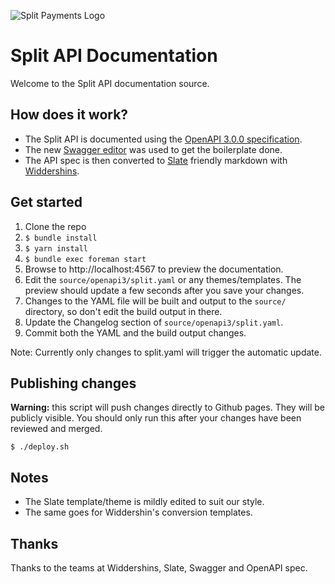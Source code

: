 ![Split Payments Logo](https://raw.githubusercontent.com/splitpayments/public_assets/master/images/Split_Logo_rgb.png)

Split API Documentation
===

Welcome to the Split API documentation source.

How does it work?
---

* The Split API is documented using the [OpenAPI 3.0.0 specification](https://github.com/OAI/OpenAPI-Specification/blob/master/versions/3.0.0.md).
* The new [Swagger editor](http://editor.swagger.io/) was used to get the boilerplate done.
* The API spec is then converted to [Slate](https://github.com/lord/slate) friendly markdown with [Widdershins](https://github.com/mermade/widdershins).

Get started
---

1. Clone the repo
2. `$ bundle install`
3. `$ yarn install`
4. `$ bundle exec foreman start`
5. Browse to http://localhost:4567 to preview the documentation.
6. Edit the `source/openapi3/split.yaml` or any themes/templates. The preview should update a few seconds after
you save your changes.
7. Changes to the YAML file will be built and output to the `source/`
   directory, so don't edit the build output in there.
8. Update the Changelog section of `source/openapi3/split.yaml`.
9. Commit both the YAML and the build output changes.


Note: Currently only changes to split.yaml will trigger the automatic update.


Publishing changes
---
**Warning:** this script will push changes directly to Github pages. They will be publicly visible. You should only run this after your changes have been reviewed and merged.

`$ ./deploy.sh`

Notes
---

* The Slate template/theme is mildly edited to suit our style.
* The same goes for Widdershin's conversion templates.

Thanks
---

Thanks to the teams at Widdershins, Slate, Swagger and OpenAPI spec.
